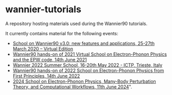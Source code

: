 # wannier-tutorials

A repository hosting materials used during the Wannier90 tutorials.

It currently contains material for the following events:

- [School on Wannier90 v3.0: new features and applications, 25-27th March 2020 – Virtual Edition](2020_03_Oxford/README.md)
- [Wannier90 hands-on of 2021 Virtual School on Electron-Phonon Physics and the EPW code, 14th June 2021](2021_06_EPW/README.md)
- [Wannier 2022 Summer School, 16-20th May 2022 - ICTP, Trieste, Italy](2022_05_Trieste/README.md)
- [Wannier90 hands-on of 2022 School on Electron-Phonon Physics from First Principles, 14th June 2022](2022_06_EPW_Austin/README.md)
- [2024 School on Electron-Phonon Physics, Many-Body Perturbation Theory, and Computational Workflows, 11th June 2024](2024_06_Austin/README.md)".
